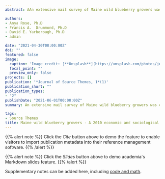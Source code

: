 ```yaml
---
abstract: AAn extensive mail survey of Maine wild blueberry growers was conducted in spring 2010, the first extensive survey of growers in almost three decades (1974). The objective of the survey was to quantify the diversity of growers’ philosophies, management practices, and perspectives on their priorities in producing blueberries. We also wanted to identify the sources of new information upon which growers rely. Our results are based on 100 responses from a grower population of 353. We asked growers to place themselves into one of four categories representing distinct approaches to management- conventional (12%), integrated pest management (IPM, 65%), organic (13%), or no-spray (11%). Conventional and IPM growers incorporated more pesticides into their production than organic and no-spray growers. IPM growers, however, were more likely than conventional growers to monitor their fields for pests and need for fertilizer. Conventional growers harvested fewer acres, made less money from blueberries, and were less likely to attend University of Maine Cooperative Extension (UMCE) meetings than IPM growers. No-spray growers were similar to organic, with a few differences. No-spray growers used herbicides and fertilizers whereas organic growers used sulfur and pulled weeds by hand. No-spray growers made less of their income from blueberries, were less likely to grow blueberries full time, and were less likely to attend UMCE meetings regularly than organic growers. Conventional and IPM growers (pesticide adopters) shared similar goals- making a profit, maintaining land value, providing healthy food for the public, and leaving a legacy for their family. Pesticide-avoiders (organic and no-spray)—characterized by their minimal use of pesticides and lower likelihood to rent or purchase commercial bees—also shared similar goals- providing healthy food for the public, making a profit, and being a steward of the environment. In general a few trends were observed for all growers. Field size was associated with management intensity and education level, and years as a grower had little influence on production practices. [Click to see publication](https://digitalcommons.library.umaine.edu/aes_miscreports/17/)

authors:
- Anya Rose, Ph.D
- Francis A.  Drummond, Ph.D
- David E. Yarborough, Ph.D
- admin

date: "2021-04-30T00:00:00Z"
doi: ""
featured: false
image:
  caption: 'Image credit: [**Unsplash**](https://unsplash.com/photos/jdD8gXaTZsc)'
  focal_point: ""
  preview_only: false
projects: []
publication: '*Journal of Source Themes, 1*(1)'
publication_short: ""
publication_types:
- "2"
publishDate: "2021-06-01T00:00:00Z"
summary: An extensive mail survey of Maine wild blueberry growers was conducted in spring 2010, the first extensive survey of growers in almost three decades (1974). We used the survey to quantify the diversity of growers’ philosophies, management practices, and perspectives on their priorities in producing blueberries. We also identified the sources of new information upon which growers rely.

tags:
- Source Themes
title: Maine wild blueberry growers - A 2010 economic and sociological analysis of a traditional downeast crop in transition.
---
```


{{% alert note %}}
Click the *Cite* button above to demo the feature to enable visitors to import publication metadata into their reference management software.
{{% /alert %}}

{{% alert note %}}
Click the *Slides* button above to demo academia's Markdown slides feature.
{{% /alert %}}

Supplementary notes can be added here, including [code and math](https://sourcethemes.com/academic/docs/writing-markdown-latex/).


